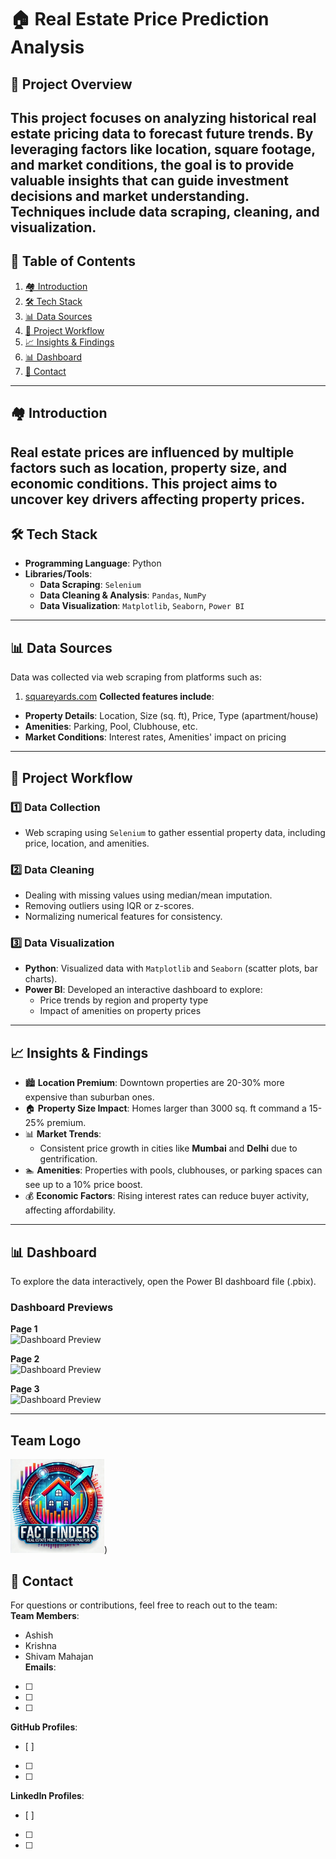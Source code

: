 # 🏠 **Real Estate Price Prediction Analysis**

## 🏡 **Project Overview**  
This project focuses on analyzing historical real estate pricing data to forecast future trends. By leveraging factors like location, square footage, and market conditions, the goal is to provide valuable insights that can guide investment decisions and market understanding. Techniques include data scraping, cleaning, and visualization.
---
## 📑 **Table of Contents**  
1. [🏘️ Introduction](#introduction)  
2. [🛠️ Tech Stack](#tech-stack)  
3. [📊 Data Sources](#data-sources)  
4. [🔄 Project Workflow](#project-workflow)  
5. [📈 Insights & Findings](#insights--findings)  
6. [📊 Dashboard](#dashboard)  
7. [📧 Contact](#contact)  
---
## 🏘️ **Introduction**  
Real estate prices are influenced by multiple factors such as location, property size, and economic conditions. This project aims to uncover key drivers affecting property prices.
---
## 🛠️ **Tech Stack**  
- **Programming Language**: Python  
- **Libraries/Tools**:  
  - **Data Scraping**: `Selenium`  
  - **Data Cleaning & Analysis**: `Pandas`, `NumPy`  
  - **Data Visualization**: `Matplotlib`, `Seaborn`, `Power BI`  
---
## 📊 **Data Sources**  
Data was collected via web scraping from platforms such as:  
1. [squareyards.com](https://www.squareyards.com/)
**Collected features include**:  
- **Property Details**: Location, Size (sq. ft), Price, Type (apartment/house)  
- **Amenities**: Parking, Pool, Clubhouse, etc.  
- **Market Conditions**: Interest rates, Amenities' impact on pricing  
---
## 🔄 **Project Workflow**  
### 1️⃣ **Data Collection**  
- Web scraping using `Selenium` to gather essential property data, including price, location, and amenities.
### 2️⃣ **Data Cleaning**  
- Dealing with missing values using median/mean imputation.  
- Removing outliers using IQR or z-scores.  
- Normalizing numerical features for consistency.
### 3️⃣ **Data Visualization**  
- **Python**: Visualized data with `Matplotlib` and `Seaborn` (scatter plots, bar charts).  
- **Power BI**: Developed an interactive dashboard to explore:  
  - Price trends by region and property type  
  - Impact of amenities on property prices  
---
## 📈 **Insights & Findings**  
- 🏙️ **Location Premium**: Downtown properties are 20-30% more expensive than suburban ones.  
- 🏠 **Property Size Impact**: Homes larger than 3000 sq. ft command a 15-25% premium.  
- 📊 **Market Trends**:  
  - Consistent price growth in cities like **Mumbai** and **Delhi** due to gentrification.  
- 🏊 **Amenities**: Properties with pools, clubhouses, or parking spaces can see up to a 10% price boost.  
- 💰 **Economic Factors**: Rising interest rates can reduce buyer activity, affecting affordability.
---
## 📊 **Dashboard**  
To explore the data interactively, open the Power BI dashboard file (.pbix).
### **Dashboard Previews**  
**Page 1**  
![Dashboard Preview](https://github.com/AshuSingh96/Real_Estate_Price_Analysis/blob/main/Screenshot%202024-12-23%20093817.png)

**Page 2**  
![Dashboard Preview](https://github.com/AshuSingh96/Real_Estate_Price_Analysis/blob/main/Screenshot%202024-12-23%20093652.png)

**Page 3**  
![Dashboard Preview](https://github.com/AshuSingh96/Real_Estate_Price_Analysis/blob/main/Screenshot%202024-12-23%20093730.png)

---

## **Team Logo**
<img src = "https://github.com/AshuSingh96/Real_Estate_Price_Analysis/blob/main/project_logo.jpg" alt="Team Logo"  width="150"/>)

## 📧 **Contact**  
For questions or contributions, feel free to reach out to the team:  
**Team Members**:  
- Ashish  
- Krishna  
- Shivam Mahajan  
**Emails**:  
- [ ]  
- [ ]  
- [ ]  
**GitHub Profiles**:  
- [ ]  
- [ ]  
- [ ]  
**LinkedIn Profiles**:  
- [ ]  
- [ ]  
- [ ] 
